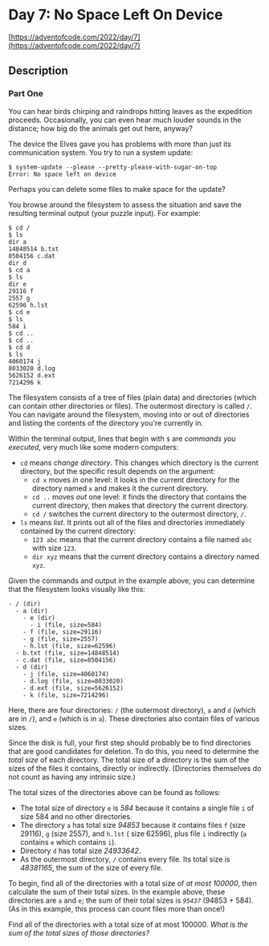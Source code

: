 # Day 7: No Space Left On Device

[https://adventofcode.com/2022/day/7](https://adventofcode.com/2022/day/7)

## Description

### Part One

You can hear birds chirping and raindrops hitting leaves as the expedition proceeds. Occasionally, you can even hear
much louder sounds in the distance; how big do the animals get out here, anyway?

The device the Elves gave you has problems with more than just its communication system. You try to run a system update:

    $ system-update --please --pretty-please-with-sugar-on-top
    Error: No space left on device

Perhaps you can delete some files to make space for the update?

You browse around the filesystem to assess the situation and save the resulting terminal output (your puzzle input). For
example:

    $ cd /
    $ ls
    dir a
    14848514 b.txt
    8504156 c.dat
    dir d
    $ cd a
    $ ls
    dir e
    29116 f
    2557 g
    62596 h.lst
    $ cd e
    $ ls
    584 i
    $ cd ..
    $ cd ..
    $ cd d
    $ ls
    4060174 j
    8033020 d.log
    5626152 d.ext
    7214296 k

The filesystem consists of a tree of files (plain data) and directories (which can contain other directories or files).
The outermost directory is called `/`. You can navigate around the filesystem, moving into or out of directories and
listing the contents of the directory you're currently in.

Within the terminal output, lines that begin with `$` are _commands you executed_, very much like some modern computers:

* `cd` means _change directory_. This changes which directory is the current directory, but the specific result depends
  on the argument:
    * `cd x` moves _in_ one level: it looks in the current directory for the directory named `x` and makes it the
      current directory.
    * `cd ..` moves _out_ one level: it finds the directory that contains the current directory, then makes that
      directory the current directory.
    * `cd /` switches the current directory to the outermost directory, `/`.
* `ls` means _list_. It prints out all of the files and directories immediately contained by the current directory:
    * `123 abc` means that the current directory contains a file named `abc` with size `123`.
    * `dir xyz` means that the current directory contains a directory named `xyz`.

Given the commands and output in the example above, you can determine that the filesystem looks visually like this:

    - / (dir)
      - a (dir)
        - e (dir)
          - i (file, size=584)
        - f (file, size=29116)
        - g (file, size=2557)
        - h.lst (file, size=62596)
      - b.txt (file, size=14848514)
      - c.dat (file, size=8504156)
      - d (dir)
        - j (file, size=4060174)
        - d.log (file, size=8033020)
        - d.ext (file, size=5626152)
        - k (file, size=7214296)

Here, there are four directories: `/` (the outermost directory), `a` and `d` (which are in `/`), and `e` (which is
in `a`). These directories also contain files of various sizes.

Since the disk is full, your first step should probably be to find directories that are good candidates for deletion. To
do this, you need to determine the _total size_ of each directory. The total size of a directory is the sum of the sizes
of the files it contains, directly or indirectly. (Directories themselves do not count as having any intrinsic size.)

The total sizes of the directories above can be found as follows:

* The total size of directory `e` is _584_ because it contains a single file `i` of size 584 and no other directories.
* The directory `a` has total size _94853_ because it contains files `f` (size 29116), `g` (size 2557), and `h.lst` (
  size 62596), plus file `i` indirectly (`a` contains `e` which contains `i`).
* Directory `d` has total size _24933642_.
* As the outermost directory, `/` contains every file. Its total size is _48381165_, the sum of the size of every file.

To begin, find all of the directories with a total size of _at most 100000_, then calculate the sum of their total
sizes. In the example above, these directories are `a` and `e`; the sum of their total sizes is _`95437`_ (94853 +
584). (As in this example, this process can count files more than once!)

Find all of the directories with a total size of at most 100000. _What is the sum of the total sizes of those
directories?_
